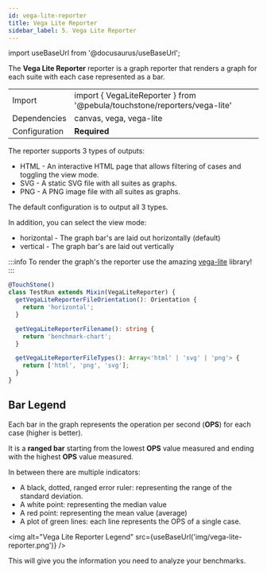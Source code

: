 ```yaml
---
id: vega-lite-reporter
title: Vega Lite Reporter
sidebar_label: 5. Vega Lite Reporter
---
```

import useBaseUrl from '@docusaurus/useBaseUrl';

The **Vega Lite Reporter** reporter is a graph reporter that renders a graph for each suite
with each case represented as a bar.

|               |                                                                                     |
|---------------|-------------------------------------------------------------------------------------|
| Import        | import { VegaLiteReporter } from '@pebula/touchstone/reporters/vega-lite'           |
| Dependencies  | canvas, vega, vega-lite                                                             |
| Configuration | **Required**                                                                        |

The reporter supports 3 types of outputs:

- HTML - An interactive HTML page that allows filtering of cases and toggling the view mode.
- SVG - A static SVG file with all suites as graphs.
- PNG - A PNG image file with all suites as graphs.

The default configuration is to output all 3 types.

In addition, you can select the view mode:

- horizontal - The graph bar's are laid out horizontally (default)
- vertical - The graph bar's are laid out vertically

:::info
To render the graph's the reporter use the amazing [vega-lite](https://vega.github.io/vega-lite/) library!
:::

```typescript
@TouchStone()
class TestRun extends Mixin(VegaLiteReporter) {
  getVegaLiteReporterFileOrientation(): Orientation {
    return 'horizontal';
  }

  getVegaLiteReporterFilename(): string {
    return 'benchmark-chart';
  }

  getVegaLiteReporterFileTypes(): Array<'html' | 'svg' | 'png'> {
    return ['html', 'png', 'svg'];
  }
}
```

## Bar Legend

Each bar in the graph represents the operation per second (**OPS**) for each case (higher is better).

It is a **ranged bar** starting from the lowest **OPS** value measured and ending with the highest **OPS** value measured.

In between there are multiple indicators:

- A black, dotted, ranged error ruler: representing the range of the standard deviation.
- A white point: representing the median value
- A red point: representing the mean value (average)
- A plot of green lines: each line represents the OPS of a single case.

<img alt="Vega Lite Reporter Legend" src={useBaseUrl('img/vega-lite-reporter.png')} />

This will give you the information you need to analyze your benchmarks.
